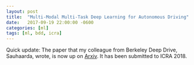 ```yaml
---
layout: post
title:  "Multi-Modal Multi-Task Deep Learning for Autonomous Driving"
date:   2017-09-19 22:00:00 -0600
categories: [ml]
tags: [ml, bdd, icra]
---
```

Quick update: The paper that my colleague from Berkeley Deep Drive, Sauhaarda, wrote, is now up on [Arxiv][paper]. It has been submitted to ICRA 2018.

[paper]: https://arxiv.org/abs/1709.05581
